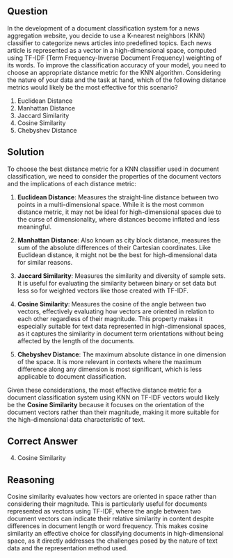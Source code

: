 ## Question
In the development of a document classification system for a news aggregation website, you decide to use a K-nearest neighbors (KNN) classifier to categorize news articles into predefined topics. Each news article is represented as a vector in a high-dimensional space, computed using TF-IDF (Term Frequency-Inverse Document Frequency) weighting of its words. To improve the classification accuracy of your model, you need to choose an appropriate distance metric for the KNN algorithm. Considering the nature of your data and the task at hand, which of the following distance metrics would likely be the most effective for this scenario?

1. Euclidean Distance
2. Manhattan Distance
3. Jaccard Similarity
4. Cosine Similarity
5. Chebyshev Distance

## Solution
To choose the best distance metric for a KNN classifier used in document classification, we need to consider the properties of the document vectors and the implications of each distance metric:

1. **Euclidean Distance**: Measures the straight-line distance between two points in a multi-dimensional space. While it is the most common distance metric, it may not be ideal for high-dimensional spaces due to the curse of dimensionality, where distances become inflated and less meaningful.

2. **Manhattan Distance**: Also known as city block distance, measures the sum of the absolute differences of their Cartesian coordinates. Like Euclidean distance, it might not be the best for high-dimensional data for similar reasons.

3. **Jaccard Similarity**: Measures the similarity and diversity of sample sets. It is useful for evaluating the similarity between binary or set data but less so for weighted vectors like those created with TF-IDF.

4. **Cosine Similarity**: Measures the cosine of the angle between two vectors, effectively evaluating how vectors are oriented in relation to each other regardless of their magnitude. This property makes it especially suitable for text data represented in high-dimensional spaces, as it captures the similarity in document term orientations without being affected by the length of the documents.

5. **Chebyshev Distance**: The maximum absolute distance in one dimension of the space. It is more relevant in contexts where the maximum difference along any dimension is most significant, which is less applicable to document classification.

Given these considerations, the most effective distance metric for a document classification system using KNN on TF-IDF vectors would likely be the **Cosine Similarity** because it focuses on the orientation of the document vectors rather than their magnitude, making it more suitable for the high-dimensional data characteristic of text.

## Correct Answer
4. Cosine Similarity

## Reasoning
Cosine similarity evaluates how vectors are oriented in space rather than considering their magnitude. This is particularly useful for documents represented as vectors using TF-IDF, where the angle between two document vectors can indicate their relative similarity in content despite differences in document length or word frequency. This makes cosine similarity an effective choice for classifying documents in high-dimensional space, as it directly addresses the challenges posed by the nature of text data and the representation method used.